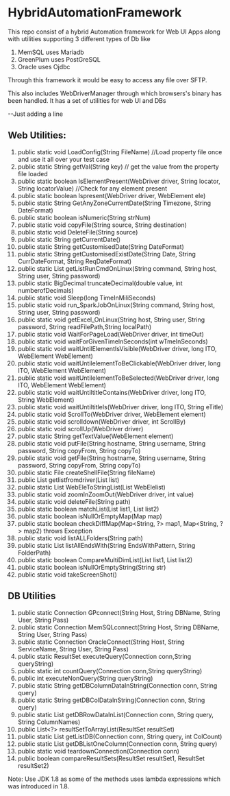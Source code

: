 # HybridAutomationFramework
This repo consist of a hybrid Automation framework for Web UI Apps along with utilities supporting 3 different types of Db like
1) MemSQL uses Mariadb
2) GreenPlum uses PostGreSQL
3) Oracle uses Ojdbc

Through this framework it would be easy to access any file over SFTP.

This also includes WebDriverManager through which browsers's binary has been handled.
It has a set of utilities for web UI and DBs

--Just adding a line

## Web Utilities:

1.	public static void LoadConfig(String FileName) //Load property file once and use it all over your test case
2.	public static String getVal(String key) // get the value from the property file loaded
3.	public static boolean IsElementPresent(WebDriver driver, String locator, String locatorValue) //Check for any element present
4.	public static boolean Ispresent(WebDriver driver, WebElement ele) 
5.	public static String GetAnyZoneCurrentDate(String Timezone, String DateFormat) 
6.	public static boolean isNumeric(String strNum) 
7.	public static void copyFile(String source, String destination) 
8.	public static void DeleteFile(String source) 
9.	public static String getCurrentDate() 
10.	public static String getCustomisedDate(String DateFormat) 
11.	public static String getCustomisedExistDate(String Date, String CurrDateFormat, String ReqDateFormat) 
12.	public static List<String> getListRunCmdOnLinux(String command, String host, String user, String password) 
13.	public static BigDecimal truncateDecimal(double value, int numberofDecimals) 
14.	public static void Sleep(long TimeInMiliSeconds) 
15.	public static void run_SparkJobOnLinux(String command, String host, String user, String password) 
16.	public static void getExcel_OnLinux(String host, String user, String password, String readFilePath,String localPath) 
17.	public static void WaitForPageLoad(WebDriver driver, int timeOut) 
18.	public static void waitForGivenTimeInSeconds(int wTmeInSeconds) 
19.	public static void waitUntilElementIsVisible(WebDriver driver, long ITO, WebElement WebElement) 
20.	public static void waitUntilelementToBeClickable(WebDriver driver, long ITO, WebElement WebElement) 
21.	public static void waitUntilelementToBeSelected(WebDriver driver, long ITO, WebElement WebElement) 
22.	public static void waitUntiltitleContains(WebDriver driver, long ITO, String WebElement) 
23.	public static void waitUntiltitleIs(WebDriver driver, long ITO, String eTitle) 
24.	public static void ScrollTo(WebDriver driver, WebElement element) 
25.	public static void scrolldown(WebDriver driver, int ScrollBy) 
26.	public static void scrollUp(WebDriver driver) 
27.	public static String getTextValue(WebElement element) 
28.	public static void putFile(String hostname, String username, String password, String copyFrom, String copyTo) 
29.	public static void getFile(String hostname, String username, String password, String copyFrom, String copyTo)
30.	public static File createShellFile(String fileName) 
31.	public List<String> getlistfromdriver(List<WebElement> list) 
32.	public static List<String> WebEleToStringList(List<WebElement> WebElelist) 
33.	public static void zoomInZoomOut(WebDriver driver, int value) 
34.	public static void deleteFile(String path) 
35.	public static boolean matchList(List<?> list1, List<?> list2) 
36.	public static boolean isNullOrEmptyMap(Map<?, ?> map) 
37.	public static boolean checkDiffMap(Map<String, ?> map1, Map<String, ?> map2) throws Exception 
38.	public static void listALLFolders(String path) 
39.	public static List<String> listAllEndsWith(String EndsWithPattern, String FolderPath) 
40.	public static boolean CompareMultiDimList(List<?> list1, List<?> list2) 
41.	public static boolean isNullOrEmptyString(String str) 
42.	public static void takeScreenShot()
 	
	 	
        
## DB Utilities

1.	public static Connection GPconnect(String Host, String DBName, String User, String Pass) 
2.	public static Connection MemSQLconnect(String Host, String DBName, String User, String Pass) 
3.	public static Connection OracleConnect(String Host, String ServiceName, String User, String Pass) 
4.	public static ResultSet executeQuery(Connection conn,String queryString) 
5.	public static int countQuery(Connection conn,String queryString) 
6.	public int executeNonQuery(String queryString) 
7.	public static String getDBColumnDataInString(Connection conn, String query) 
8.	public static String getDBColDataInString(Connection conn, String query) 
9.	public static List<String> getDBRowDataInList(Connection conn, String query, String ColumnNames)
10.	public List<?> resultSetToArrayList(ResultSet resultSet) 
11.	public static List<List> getListDB(Connection conn, String query, int ColCount)
12.	public static List<String> getDBListOneColumn(Connection conn, String query) 
13.	public static void teardownConnection(Connection conn) 
14.	public boolean compareResultSets(ResultSet resultSet1, ResultSet resultSet2)


Note: Use JDK 1.8 as some of the methods uses lambda expressions which was introduced in 1.8.
